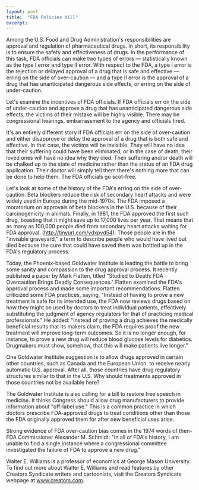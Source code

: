 ```yaml
---
layout: post
title:  "FDA Policies Kill"
excerpt:
---
```




Among the U.S. Food and Drug Administration's responsibilities are approval and regulation of pharmaceutical drugs. In short, its responsibility is to ensure the safety and effectiveness of drugs. In the performance of this task, FDA officials can make two types of errors — statistically known as the type I error and type II error. With respect to the FDA, a type I error is the rejection or delayed approval of a drug that is safe and effective — erring on the side of over-caution — and a type II error is the approval of a drug that has unanticipated dangerous side effects, or erring on the side of under-caution.

Let's examine the incentives of FDA officials. If FDA officials err on the side of under-caution and approve a drug that has unanticipated dangerous side effects, the victims of their mistake will be highly visible. There may be congressional hearings, embarrassment to the agency and officials fired.

It's an entirely different story if FDA officials err on the side of over-caution and either disapprove or delay the approval of a drug that is both safe and effective. In that case, the victims will be invisible. They will have no idea that their suffering could have been eliminated, or in the case of death, their loved ones will have no idea why they died. Their suffering and/or death will be chalked up to the state of medicine rather than the status of an FDA drug application. Their doctor will simply tell them there's nothing more that can be done to help them. The FDA officials go scot-free.

Let's look at some of the history of the FDA's erring on the side of over-caution. Beta blockers reduce the risk of secondary heart attacks and were widely used in Europe during the mid-1970s. The FDA imposed a moratorium on approvals of beta blockers in the U.S. because of their carcinogenicity in animals. Finally, in 1981, the FDA approved the first such drug, boasting that it might save up to 17,000 lives per year. That means that as many as 100,000 people died from secondary heart attacks waiting for FDA approval. (http://tinyurl.com/ydxpvd54). Those people are in the "invisible graveyard," a term to describe people who would have lived but died because the cure that could have saved them was bottled up in the FDA's regulatory process.

Today, the Phoenix-based Goldwater Institute is leading the battle to bring some sanity and compassion to the drug approval process. It recently published a paper by Mark Flatten, titled "Studied to Death: FDA Overcaution Brings Deadly Consequences." Flatten examined the FDA's approval process and made some important recommendations. Flatten criticized some FDA practices, saying, "Instead of having to prove a new treatment is safe for its intended use, the FDA now reviews drugs based on how they might be used by doctors to treat individual patients, effectively substituting the judgment of agency regulators for that of practicing medical professionals." He added: "Instead of proving a drug achieves the medically beneficial results that its makers claim, the FDA requires proof the new treatment will improve long-term outcomes. So it is no longer enough, for instance, to prove a new drug will reduce blood glucose levels for diabetics. Drugmakers must show, somehow, that this will make patients live longer."



One Goldwater Institute suggestion is to allow drugs approved in certain other countries, such as Canada and the European Union, to receive nearly automatic U.S. approval. After all, those countries have drug regulatory structures similar to that in the U.S. Why should treatments approved in those countries not be available here?

The Goldwater Institute is also calling for a bill to restore free speech in medicine. It thinks Congress should allow drug manufacturers to provide information about "off-label use." This is a common practice in which doctors prescribe FDA-approved drugs to treat conditions other than those the FDA originally approved them for after new beneficial uses arise.

Strong evidence of FDA over-caution bias comes in the 1974 words of then-FDA Commissioner Alexander M. Schmidt: "In all of FDA's history, I am unable to find a single instance where a congressional committee investigated the failure of FDA to approve a new drug."

Walter E. Williams is a professor of economics at George Mason University. To find out more about Walter E. Williams and read features by other Creators Syndicate writers and cartoonists, visit the Creators Syndicate webpage at www.creators.com.
